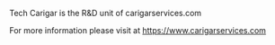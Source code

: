 Tech Carigar is the R&D unit of carigarservices.com

For more information please visit at https://www.carigarservices.com
